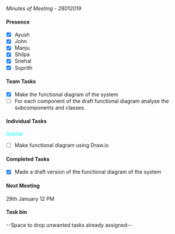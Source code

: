 *Minutes of Meeting - 28012019*

#### Presence
- [x] Ayush
- [x] John
- [x] Manju
- [x] Shilpa
- [x] Snehal
- [x] Suprith

#### Team Tasks
- [x] Make the functional diagram of the system
- [ ] For each component of the draft functional diagram analyse the subcomponents and classes.  

#### Individual Tasks

<p style='color:Cyan'>Snehal</p>

- [ ] Make functional diagram using Draw.io

#### Completed Tasks

- [x] Made a draft version of the functional diagram of the system

#### Next Meeting
29th January 12 PM

#### Task bin
--Space to drop unwanted tasks already assigned--

